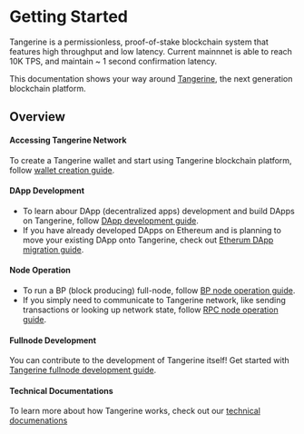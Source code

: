# Getting Started

Tangerine is a permissionless, proof-of-stake blockchain system that features high throughput and low latency. Current mainnnet is able to reach 10K TPS, and maintain ~ 1 second confirmation latency.

This documentation shows your way around [Tangerine](https://tangerine-network.io), the next generation blockchain platform.

## Overview

#### Accessing Tangerine Network

To create a Tangerine wallet and start using Tangerine blockchain platform, follow [wallet creation guide](Create-Wallet.md).

#### DApp Development

- To learn abour DApp (decentralized apps) development and build DApps on Tangerine, follow [DApp development guide](Dapp-Development-Guide.md).
- If you have already developed DApps on Ethereum and is planning to move your existing DApp onto Tangerine, check out [Etherum DApp migration guide](Migrate-from-Ethereum.md).

#### Node Operation

- To run a BP (block producing) full-node, follow [BP node operation guide](BP-Node-Operation-Guide.md).
- If you simply need to communicate to Tangerine network, like sending transactions or looking up network state, follow [RPC node operation guide](RPC-Node-Operation-Guide.md).

#### Fullnode Development

You can contribute to the development of Tangerine itself! Get started with [Tangerine fullnode development guide](Fullnode-Development.md).

#### Technical Documentations

To learn more about how Tangerine works, check out our [technical documenations](Technical-Documentations.md)
